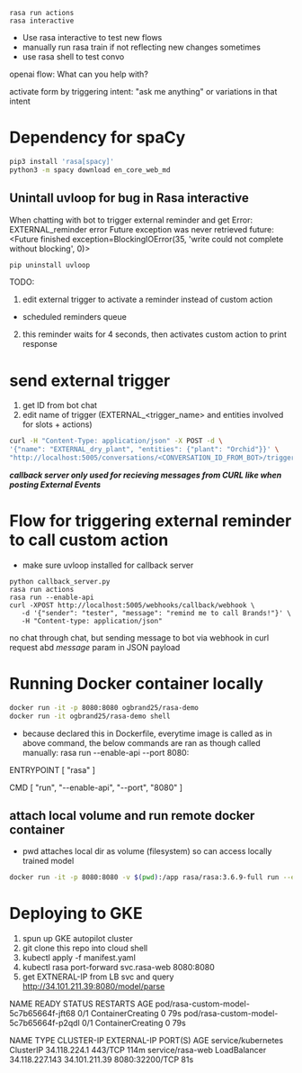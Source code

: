 ```shell
rasa run actions
rasa interactive
```

- Use rasa interactive to test new flows
- manually run rasa train if not reflecting new changes sometimes
- use rasa shell to test convo

openai flow:
What can you help with?

activate form by triggering intent: "ask me anything" or variations in that intent

# Dependency for spaCy

```bash
pip3 install 'rasa[spacy]'
python3 -m spacy download en_core_web_md
```

## Unintall uvloop for bug in Rasa interactive

When chatting with bot to trigger external reminder and get Error: EXTERNAL_reminder error Future exception was never retrieved future: <Future finished exception=BlockingIOError(35, 'write could not complete without blocking', 0)>

```bash
pip uninstall uvloop
```

TODO:

1. edit external trigger to activate a reminder instead of custom action

- scheduled reminders queue

2. this reminder waits for 4 seconds, then activates custom action to print response

# send external trigger

1. get ID from bot chat
2. edit name of trigger (EXTERNAL\_<trigger_name> and entities involved for slots + actions)

```bash
curl -H "Content-Type: application/json" -X POST -d \
'{"name": "EXTERNAL_dry_plant", "entities": {"plant": "Orchid"}}' \
"http://localhost:5005/conversations/<CONVERSATION_ID_FROM_BOT>/trigger_intent?output_channel=latest"
```

**_callback server only used for recieving messages from CURL like when posting External Events_**

# Flow for triggering external reminder to call custom action

- make sure uvloop installed for callback server

```shell
python callback_server.py
rasa run actions
rasa run --enable-api
curl -XPOST http://localhost:5005/webhooks/callback/webhook \
   -d '{"sender": "tester", "message": "remind me to call Brands!"}' \
   -H "Content-type: application/json"
```

no chat through chat, but sending message to bot via webhook in curl request abd _message_ param in JSON payload

# Running Docker container locally

```bash
docker run -it -p 8080:8080 ogbrand25/rasa-demo
docker run -it ogbrand25/rasa-demo shell
```

* because declared this in Dockerfile, everytime image is called as in above command, the below commands are ran as though called manually: rasa run --enable-api --port 8080:

ENTRYPOINT [ "rasa" ]

CMD [ "run", "--enable-api", "--port", "8080" ]

## attach local volume and run remote docker container

- pwd attaches local dir as volume (filesystem) so can access locally trained model

```bash
docker run -it -p 8080:8080 -v $(pwd):/app rasa/rasa:3.6.9-full run --enable-api --port 8080
```

# Deploying to GKE
1. spun up GKE autopilot cluster
2. git clone this repo into cloud shell
3. kubectl apply -f manifest.yaml
4. kubectl rasa port-forward svc.rasa-web 8080:8080
5. get EXTNERAL-IP from LB svc and query http://34.101.211.39:8080/model/parse

NAME                                     READY   STATUS              RESTARTS   AGE
pod/rasa-custom-model-5c7b65664f-jft68   0/1     ContainerCreating   0          79s
pod/rasa-custom-model-5c7b65664f-p2qdl   0/1     ContainerCreating   0          79s

NAME                 TYPE           CLUSTER-IP       EXTERNAL-IP     PORT(S)          AGE
service/kubernetes   ClusterIP      34.118.224.1     <none>          443/TCP          114m
service/rasa-web     LoadBalancer   34.118.227.143   34.101.211.39   8080:32200/TCP   81s